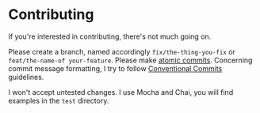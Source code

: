 # Contributing

If you're interested in contributing, there's not much going on.

Please create a branch, named accordingly `fix/the-thing-you-fix` or `feat/the-name-of your-feature`.
Please make [atomic commits](https://www.aleksandrhovhannisyan.com/blog/atomic-git-commits/). Concerning commit message formatting, I try to follow [Conventional Commits](https://www.conventionalcommits.org/en/v1.0.0/) guidelines.

I won't accept untested changes. I use Mocha and Chai, you will find examples in the `test` directory.

